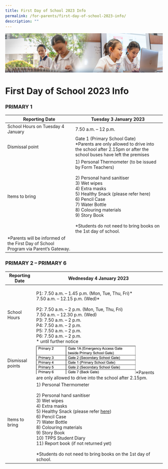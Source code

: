 ```yaml
---
title: First Day of School 2023 Info
permalink: /for-parents/first-day-of-school-2023-info/
description: ""
---
```

![](/images/ForParents.jpg)

First Day of School 2023 Info
=============================

### **PRIMARY 1**


| Reporting Date                                                                          | Tuesday 3 January 2023                                                                                                                                                                                                                                                                                                     |
|-----------------------------------------------------------------------------------------|----------------------------------------------------------------------------------------------------------------------------------------------------------------------------------------------------------------------------------------------------------------------------------------------------------------------------|
| School Hours on Tuesday 4 January                                                       | 7.50 a.m. – 12 p.m.                                                                                                                                                                                                                                                                                                        |
| Dismissal point                                                                         | Gate 1 (Primary School Gate)<br>*Parents are only allowed to drive into the school after 2.15pm or after the school buses have left the premises                                                                                                                                                                           |
| Items to bring                                                                          | 1) Personal Thermometer (to be issued by Form Teachers)<br><br>2) Personal hand sanitiser<br>3) Wet wipes<br>4) Extra masks<br>5) Healthy Snack (please refer here)<br>6) Pencil Case<br>7) Water Bottle<br>8) Colouring materials<br>9) Story Book<br> <br>*Students do not need to bring books on the 1st day of school. |
| *Parents will be informed of the First Day of School Program via Parent’s Gateway.<br>  |                                                                                                                                                                                                                                                                                                                            |




### **PRIMARY 2 – PRIMARY 6**

<table>
<thead>
  <tr>
    <th>Reporting Date</th>
    <th>Wednesday 4 January 2023</th>
  </tr>
</thead>
<tbody>
  <tr>
    <td>School Hours</td>
    <td><br>P1: 7.50 a.m. – 1.45 p.m. (Mon, Tue, Thu, Fri)*<br>      7.50 a.m. – 12.15 p.m. (Wed)*<br><br>P2: 7.50 a.m. – 2 p.m. (Mon, Tue, Thu, Fri)<br>      7.50 a.m. – 12.30 p.m. (Wed)<br>P3: 7.50 a.m. – 2 p.m.<br>P4: 7.50 a.m. – 2 p.m.<br>P5: 7.50 a.m. – 2 p.m.<br>P6: 7.50 a.m. – 2 p.m.<br>* until further notice</td>
  </tr>
  <tr>
    <td>Dismissal points</td>
		<td><img style="width:80%" src="/images/firstday.png">*Parents are only allowed to drive into the school after 2.15pm.</td>
  </tr>
  <tr>
    <td>Items to bring</td>
    <td>1) Personal Thermometer<br><br>2) Personal hand sanitiser<br>3) Wet wipes<br>4) Extra masks<br>5) Healthy Snack (please refer <a href="/about-us/General-Information/Curriculum-Hours/">here</a>)<br>6) Pencil Case<br>7) Water Bottle<br>8) Colouring materials<br>9) Story Book<br>10) TPPS Student Diary<br>11) Report book (if not returned yet)<br> <br>*Students do not need to bring books on the 1st day of school.</td>
  </tr>
</tbody>
</table>